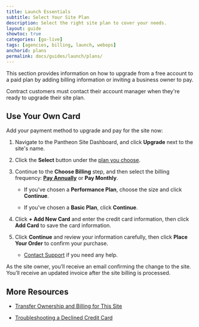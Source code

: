 ```yaml
---
title: Launch Essentials
subtitle: Select Your Site Plan
description: Select the right site plan to cover your needs.
layout: guide
showtoc: true
categories: [go-live]
tags: [agencies, billing, launch, webops]
anchorid: plans
permalink: docs/guides/launch/plans/
---
```


This section provides information on how to upgrade from a free account to a paid plan by adding billing information or inviting a business owner to pay.

Contract customers must contact their account manager when they're ready to upgrade their site plan.

## Use Your Own Card

Add your payment method to upgrade and pay for the site now:

1. Navigate to the Pantheon Site Dashboard, and click **Upgrade** next to the site's name.

1. Click the **Select** button under the [plan you choose](https://pantheon.io/pricing/).

1. Continue to the **Choose Billing** step, and then select the billing frequency: [**Pay Annually**](/annual-billing) or **Pay Monthly**.

   - If you've chosen a **Performance Plan**, choose the size and click **Continue**.

   - If you've chosen a **Basic Plan**, click **Continue**.

1. Click **+ Add New Card** and enter the credit card information, then click **Add Card** to save the card information.

1. Click **Continue** and review your information carefully, then click **Place Your Order** to confirm your purchase.

   - [Contact Support](/guides/support/contact-support) if you need any help.

As the site owner, you’ll receive an email confirming the change to the site. You’ll receive an updated invoice after the site billing is processed.

## More Resources

- [Transfer Ownership and Billing for This Site](/site-billing#transfer-ownership-and-billing-for-this-site)

- [Troubleshooting a Declined Credit Card](https://stripe.com/docs/declines/codes)


